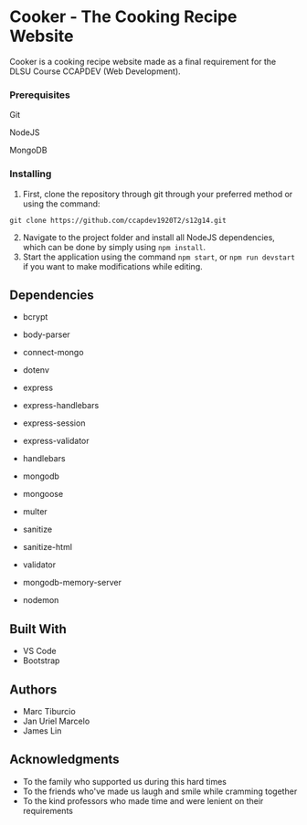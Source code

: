 # Cooker - The Cooking Recipe Website

Cooker is a cooking recipe website made as a final requirement for the DLSU Course CCAPDEV (Web Development).

### Prerequisites

Git

NodeJS

MongoDB

### Installing

1. First, clone the repository through git through your preferred method or using the command:
```
git clone https://github.com/ccapdev1920T2/s12g14.git
```

2. Navigate to the project folder and install all NodeJS dependencies, which can be done by simply using `npm install`.
3. Start the application using the command `npm start`, or `npm run devstart` if you want to make modifications while editing.

## Dependencies

* bcrypt
* body-parser
* connect-mongo
* dotenv
* express
* express-handlebars
* express-session
* express-validator
* handlebars
* mongodb
* mongoose
* multer
* sanitize
* sanitize-html
* validator


* mongodb-memory-server
* nodemon

## Built With

* VS Code
* Bootstrap

## Authors

* Marc Tiburcio
* Jan Uriel Marcelo
* James Lin

## Acknowledgments

* To the family who supported us during this hard times
* To the friends who've made us laugh and smile while cramming together
* To the kind professors who made time and were lenient on their requirements
